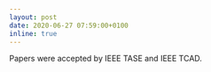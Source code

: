 ```yaml
---
layout: post
date: 2020-06-27 07:59:00+0100
inline: true
---
```


Papers were accepted by IEEE TASE and IEEE TCAD.